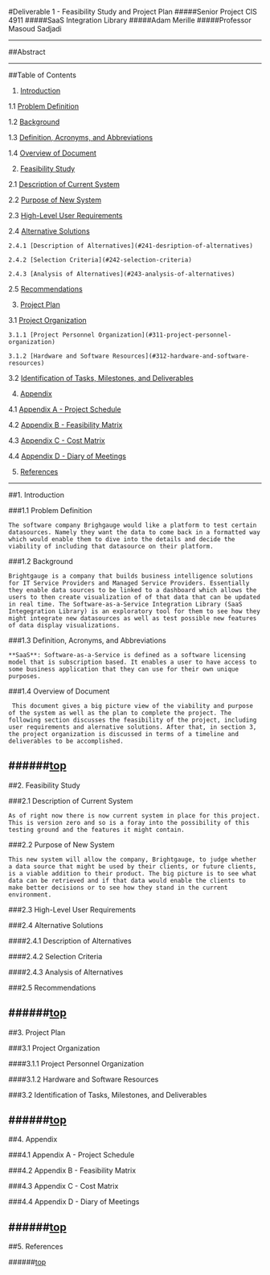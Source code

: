#Deliverable 1 - Feasibility Study and Project Plan
#####Senior Project CIS 4911
#####SaaS Integration Library
#####Adam Merille
#####Professor Masoud Sadjadi


-------

##Abstract


-------

##Table of Contents
1. [Introduction](#1-introduction)

  1.1 [Problem Definition](#11-problem-definition)

  1.2 [Background](#12-background)

  1.3 [Definition, Acronyms, and Abbreviations](#13-definition-acronyms-and-abbreviations)

  1.4 [Overview of Document](#14-overview-of-document)

2. [Feasibility Study](#2-feasibility-study)

  2.1 [Description of Current System](#21-description-of-current-system)

  2.2 [Purpose of New System](#22-purpose-of-new-system)

  2.3 [High-Level User Requirements](#23-high-level-user-requirements)

  2.4 [Alternative Solutions](#24-alternative-solutions)

    2.4.1 [Description of Alternatives](#241-desription-of-alternatives)

    2.4.2 [Selection Criteria](#242-selection-criteria)

    2.4.3 [Analysis of Alternatives](#243-analysis-of-alternatives)

  2.5 [Recommendations](#25-recommendations)

3. [Project Plan](#3-project-plan)

  3.1 [Project Organization](#31-project-organization)

    3.1.1 [Project Personnel Organization](#311-project-personnel-organization)

    3.1.2 [Hardware and Software Resources](#312-hardware-and-software-resources)

  3.2 [Identification of Tasks, Milestones, and Deliverables](#32-identification-of-tasks-milestones-and-deliverables)

4. [Appendix](#4-appendix)

  4.1 [Appendix A - Project Schedule](#41-appendix-a---project-schedule)

  4.2 [Appendix B - Feasibility Matrix](#42-appendix-b---feasibility-matrix)

  4.3 [Appendix C - Cost Matrix](#43-appendix-c---cost-matrix)

  4.4 [Appendix D - Diary of Meetings](#44-appendix-d---diary-of-meetings)

5. [References](#5-references)


-------

##1. Introduction

###1.1 Problem Definition

    
    The software company Brighgauge would like a platform to test certain datasources. Namely they want the data to come back in a formatted way which would enable them to dive into the details and decide the viability of including that datasource on their platform.

###1.2 Background

    
    Brightgauge is a company that builds business intelligence solutions for IT Service Providers and Managed Service Providers. Essentially they enable data sources to be linked to a dashboard which allows the users to then create visualization of of that data that can be updated in real time. The Software-as-a-Service Integration Library (SaaS Integegration Library) is an exploratory tool for them to see how they might integrate new datasources as well as test possible new features of data display visualizations.

###1.3 Definition, Acronyms, and Abbreviations
    

    **SaaS**: Software-as-a-Service is defined as a software licensing model that is subscription based. It enables a user to have access to some business application that they can use for their own unique purposes.

###1.4 Overview of Document


     This document gives a big picture view of the viability and purpose of the system as well as the plan to complete the project. The following section discusses the feasibility of the project, including user requirements and alernative solutions. After that, in section 3, the project organization is discussed in terms of a timeline and deliverables to be accomplished.

######[top](#deliverable-1---feasibility-study-and-project-plan)
-------

##2. Feasibility Study

###2.1 Description of Current System


    As of right now there is now current system in place for this project. This is version zero and so is a foray into the possibility of this testing ground and the features it might contain. 

###2.2 Purpose of New System


    This new system will allow the company, Brightgauge, to judge whether a data source that might be used by their clients, or future clients, is a viable addition to their product. The big picture is to see what data can be retrieved and if that data would enable the clients to make better decisions or to see how they stand in the current environment.

###2.3 High-Level User Requirements



###2.4 Alternative Solutions

####2.4.1 Description of Alternatives

####2.4.2 Selection Criteria

####2.4.3 Analysis of Alternatives

###2.5 Recommendations


######[top](#deliverable-1---feasibility-study-and-project-plan)
-------

##3. Project Plan

###3.1 Project Organization

####3.1.1 Project Personnel Organization

####3.1.2 Hardware and Software Resources

###3.2 Identification of Tasks, Milestones, and Deliverables


######[top](#deliverable-1---feasibility-study-and-project-plan)
-------

##4. Appendix

###4.1 Appendix A - Project Schedule

###4.2 Appendix B - Feasibility Matrix

###4.3 Appendix C - Cost Matrix

###4.4 Appendix D - Diary of Meetings


######[top](#deliverable-1---feasibility-study-and-project-plan)
-------

##5. References


######[top](#deliverable-1---feasibility-study-and-project-plan)
